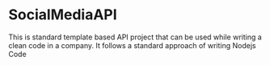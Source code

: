 # SocialMediaAPI
This is standard template based API project that can be used while writing a clean code in a company. It follows a standard approach of writing Nodejs Code
